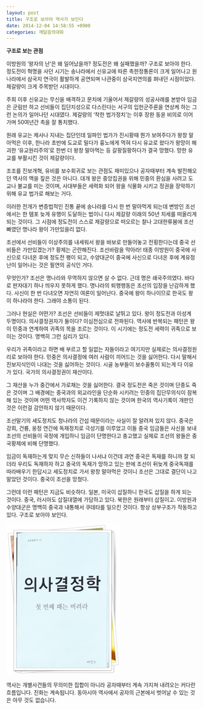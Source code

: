 ```yaml
---
layout: post
title: 구조로 보아야 역사가 보인다
date: 2014-12-04 14:58:55 +0900
categories: 깨달음의대화
---
```

**구조로 보는 관점** 

  


이방원의 ‘왕자의 난’은 왜 일어났을까? 정도전은 왜 실패했을까? 구조로 보아야 한다. 정도전이 혁명을 사던 시기는 송나라에서 신유교에 따른 촉한정통론이 크게 일어나고 원나라에서 삼국지 연극이 활발하게 공연되며 나관중이 삼국지연의를 펴내던 시점이었다. 제갈량이 크게 주목받던 시대이다. 

  


주희 이후 신유교는 무신을 배격하고 문치에 기울어서 제갈량의 성공사례를 본받아 임금은 군림만 하고 선비들이 집단지성으로 다스린다는 서구의 입헌군주론을 연상케 하는 그런 논의가 일어나던 시대였다. 제갈량의 ‘착한 법가정치’는 이후 장완 동윤 비의로 이어가며 50여년간 촉을 잘 통치했다. 

  


원래 유교는 제사나 지내는 집단인데 일파인 법가가 진시황때 뭔가 보여주다가 왕창 말아먹은 이후, 한나라 초반에 도교로 밀다가 흉노에게 먹혀 다시 유교로 왔다가 왕망이 해괴한 ‘유교원리주의’로 한번 더 왕창 말아먹는 등 갈팡질팡하다가 결국 망했다. 망한 유교를 부활시킨 것이 제갈량이다. 

  


조조를 진보개혁, 유비를 보수회귀로 보는 관점도 재미있으나 공자때부터 계속 발전해오던 역사의 맥을 짚은 것은 아니다. 대개 왕은 중앙집권을 위해 민중의 환심을 사려고 도교나 불교를 미는 것이며, 사대부들은 세력화 되어 왕을 식물화 시키고 정권을 장악하기 위해 유교 법가로 해보는 거다. 

  


이러한 전개가 변증법적인 진통 끝에 송나라를 다시 한 번 말아먹게 되는데 변방인 조선에서는 한 템포 늦게 유행이 도달하는 법이니 다시 제갈량 이래의 50년 치세를 떠올리게 되는 것이다. 그 시점에 정도전이 스스로 제갈량으로 떠오르는 찰나 고대한류붐에 조선빠였던 명나라 왕이 가만있을리 없다. 

  


조선에서 선비들이 이상주의를 내세워서 왕을 바보로 만들어놓고 전횡한다는데 중국 선비들은 가만있겠는가? 황제는 곤란해진다. 조선바람을 막아라! 태종 이방원이 중국에 사신으로 다녀온 후에 정도전 팽이 되고, 수양대군이 중국에 사신으로 다녀온 후에 계유정난이 일어나는 것은 필연의 공식인 거다. 

  


무엇인가? 조선은 명나라와 무역하지 않으면 살 수 없다. 근데 명은 쇄국주의였다. 바다로 판자대기 하나 띄우지 못하게 했다. 명나라의 퇴행행동은 조선의 입장을 난감하게 했다. 사신이 한 번 다녀오면 자연히 여론이 일어난다. 중국에 왕이 하나이므로 한국도 왕이 하나라야 한다. 그래야 소통이 된다. 

  


그러나 현실은 어떤가? 조선은 선비들이 제멋대로 날뛰고 있다. 왕이 정도전과 이성계 두명이다. 의사결정권자가 둘이다? 이심전심으로 전파된다. 역사에 반복되는 패턴은 왕이 민중과 연계하여 귀족의 목을 조르는 것이다. 이 시기에는 정도전 세력이 귀족으로 보이는 것이다. 명백히 그런 심리가 있다. 

  


우리가 귀족이라고 하면 배 부르고 할 일없는 자들이라고 여기지만 실제로는 의사결정원리로 보아야 한다. 민중은 의사결정에 여러 사람이 끼어드는 것을 싫어한다. 다시 말해서 진보지식인이 나대는 것을 싫어하는 것이다. 시골 농부들이 보수꼴통이 되는게 다 이유가 있다. 국가의 의사결정권이 재산이다. 

  


그 재산을 누가 중간에서 가로채는 것을 싫어한다. 결국 정도전은 죽은 것이며 단종도 죽은 것이며 그 배경에는 중국과의 외교라인을 단순화 시키려는 민중의 집단무의식이 잠복해 있는 것이며 어떤 역사학자도 이건 기록하지 않는 것이며 한국의 역사기록이 개판인 것은 이런걸 감안하지 않기 때문이다. 

  


조선말기의 세도정치도 청나라의 간섭 때문이라는 사실이 잘 알려져 있지 않다. 중국은 강희, 건륭, 옹정 연간에 독재정치로 극성기를 이루었고 이들 중국 임금들은 사신을 보내 조선의 선비들이 국정에 개입하니 임금이 단명한다고 충고했고 실제로 조선의 왕들은 중국황제에 비해 단명했다. 

  


임금이 독재하는게 맞지 무슨 신하들이 나서냐 이건데 과연 중국은 독재를 하니까 잘 되더라 우리도 독재하자 하고 중국의 독재가 망하고 있는 판에 조선이 뒤늦게 중국독재를 따라배우기 한답시고 세도정치로 가서 왕창 말아먹은 것이니 조선은 그대로 결단이 나고 말았던 것이다. 중국이 조선을 망쳤다. 

  


그런데 이런 패턴은 지금도 비슷하다. 일본, 미국이 삽질하니 한국도 삽질을 하게 되는 것이다. 중국, 러시아도 삽질대열에 가담하고 있다. 북한은 원래부터 삽질이고. 이방원과 수양대군은 명백히 중국과 내통해서 쿠데타를 일으킨 것이다. 항상 상부구조가 작동하고 있다. 구조로 보아야 보인다. 

  



 
<img src="files/attach/images/198/407/543/111.JPG" alt="111.JPG" width="300" height="397" /> 

  


역사는 개별사건들의 무의미한 집합이 아니라 공자때부터 계속 가지쳐 내려오는 커다란 흐름입니다. 진화는 계속됩니다. 동아시아 역사에서 공자의 근본에서 벗어날 수 있는 것은 아무 것도 없습니다.
